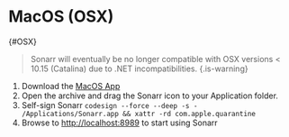 # MacOS (OSX)

{#OSX}

> Sonarr will eventually be no longer compatible with OSX versions < 10.15 (Catalina) due to .NET incompatibilities.
{.is-warning}

1. Download the [MacOS App](https://services.sonarr.tv/v1/download/main/latest?version=3&os=macos&installer=true)
1. Open the archive and drag the Sonarr icon to your Application folder.
1. Self-sign Sonarr `codesign --force --deep -s - /Applications/Sonarr.app && xattr -rd com.apple.quarantine`
1. Browse to <http://localhost:8989> to start using Sonarr
